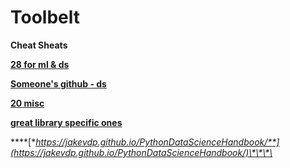 # Toolbelt

**Cheat Sheats**

[**28 for ml & ds**](https://www.analyticsvidhya.com/blog/2017/02/top-28-cheat-sheets-for-machine-learning-data-science-probability-sql-big-data/)

[**Someone's github - ds**](https://github.com/ml874/Data-Science-Cheatsheet)

[**20 misc**](https://www.datasciencecentral.com/profiles/blogs/20-cheat-sheets-python-ml-data-science)

[**great library specific ones**](https://www.datacamp.com/community/data-science-cheatsheets)

\*\*\*\*[**https://jakevdp.github.io/PythonDataScienceHandbook/**](https://jakevdp.github.io/PythonDataScienceHandbook/)\*\*\*\*


